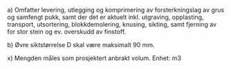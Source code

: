 a) Omfatter levering, utlegging og komprimering av forsterkningslag av grus og samfengt pukk, samt der det er aktuelt inkl. utgraving, opplasting, transport, utsortering, blokkdemolering, knusing, sikting, samt fjerning av for stor stein og ev. overskudd av finstoff.

b) Øvre siktstørrelse D skal være maksimalt 90 mm.

x) Mengden måles som prosjektert anbrakt volum. Enhet: m3

